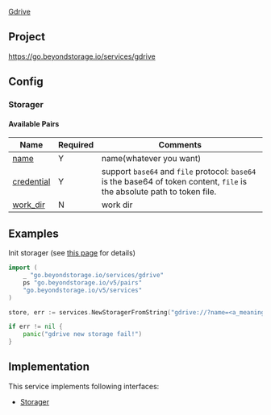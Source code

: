 [Gdrive](https://www.google.com/drive/)

## Project

<https://go.beyondstorage.io/services/gdrive>

## Config

### Storager

#### Available Pairs

| Name                               | Required | Comments                |
|------------------------------------|----------|-------------------------|
| [name](../pairs/credential.md)     | Y        | name(whatever you want) |
| [credential](../pairs/credential.md) | Y      | support `base64` and `file` protocol: `base64` is the base64 of token content, `file` is the absolute path to token file.|
| [work_dir](../pairs/work_dir.md)   | N        | work dir                |

## Examples

Init storager (see [this page](../operations/index.md#how-to-initialize-a-servicerstorager) for details)

```go
import (
    _ "go.beyondstorage.io/services/gdrive"
    ps "go.beyondstorage.io/v5/pairs"
    "go.beyondstorage.io/v5/services"
)

store, err := services.NewStoragerFromString("gdrive://?name=<a_meaningful_name>&credential=file:<abs_path_of_credential>")

if err != nil {
	panic("gdrive new storage fail!")
}
```

## Implementation

This service implements following interfaces:

- [Storager](../operations/storager/index.md)
